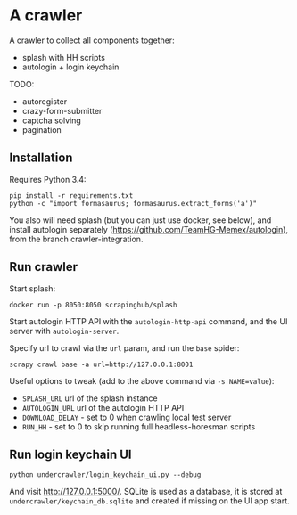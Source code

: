 A crawler
=========

A crawler to collect all components together:

* splash with HH scripts
* autologin + login keychain

TODO:

* autoregister
* crazy-form-submitter
* captcha solving
* pagination


Installation
------------

Requires Python 3.4:

    pip install -r requirements.txt
    python -c "import formasaurus; formasaurus.extract_forms('a')"

You also will need splash (but you can just use docker, see below),
and install autologin separately (https://github.com/TeamHG-Memex/autologin),
from the branch crawler-integration.

Run crawler
-----------

Start splash:

    docker run -p 8050:8050 scrapinghub/splash

Start autologin HTTP API with the ``autologin-http-api`` command,
and the UI server with ``autologin-server``.

Specify url to crawl via the ``url`` param, and run the ``base`` spider:

    scrapy crawl base -a url=http://127.0.0.1:8001

Useful options to tweak (add to the above command via ``-s NAME=value``):

- ``SPLASH_URL`` url of the splash instance
- ``AUTOLOGIN_URL`` url of the autologin HTTP API
- ``DOWNLOAD_DELAY`` - set to 0 when crawling local test server
- ``RUN_HH`` - set to 0 to skip running full headless-horesman scripts


Run login keychain UI
---------------------

    python undercrawler/login_keychain_ui.py --debug

And visit http://127.0.0.1:5000/. SQLite is used as a database,
it is stored at ``undercrawler/keychain_db.sqlite`` and created if missing
on the UI app start.
